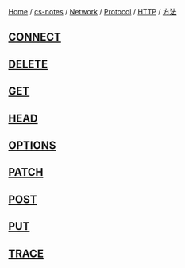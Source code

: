 [Home](https://mengxianbin.github.io) /
[cs-notes](https://mengxianbin.github.io/cs-notes/site) /
[Network](https://mengxianbin.github.io/cs-notes/site/Network) /
[Protocol](https://mengxianbin.github.io/cs-notes/site/Network/Protocol) /
[HTTP](https://mengxianbin.github.io/cs-notes/site/Network/Protocol/HTTP) /
[方法](https://mengxianbin.github.io/cs-notes/site/Network/Protocol/HTTP/%E6%96%B9%E6%B3%95)

## [CONNECT](https://mengxianbin.github.io/cs-notes/site/Network/Protocol/HTTP/%E6%96%B9%E6%B3%95/CONNECT)

## [DELETE](https://mengxianbin.github.io/cs-notes/site/Network/Protocol/HTTP/%E6%96%B9%E6%B3%95/DELETE)

## [GET](https://mengxianbin.github.io/cs-notes/site/Network/Protocol/HTTP/%E6%96%B9%E6%B3%95/GET)

## [HEAD](https://mengxianbin.github.io/cs-notes/site/Network/Protocol/HTTP/%E6%96%B9%E6%B3%95/HEAD)

## [OPTIONS](https://mengxianbin.github.io/cs-notes/site/Network/Protocol/HTTP/%E6%96%B9%E6%B3%95/OPTIONS)

## [PATCH](https://mengxianbin.github.io/cs-notes/site/Network/Protocol/HTTP/%E6%96%B9%E6%B3%95/PATCH)

## [POST](https://mengxianbin.github.io/cs-notes/site/Network/Protocol/HTTP/%E6%96%B9%E6%B3%95/POST)

## [PUT](https://mengxianbin.github.io/cs-notes/site/Network/Protocol/HTTP/%E6%96%B9%E6%B3%95/PUT)

## [TRACE](https://mengxianbin.github.io/cs-notes/site/Network/Protocol/HTTP/%E6%96%B9%E6%B3%95/TRACE)
